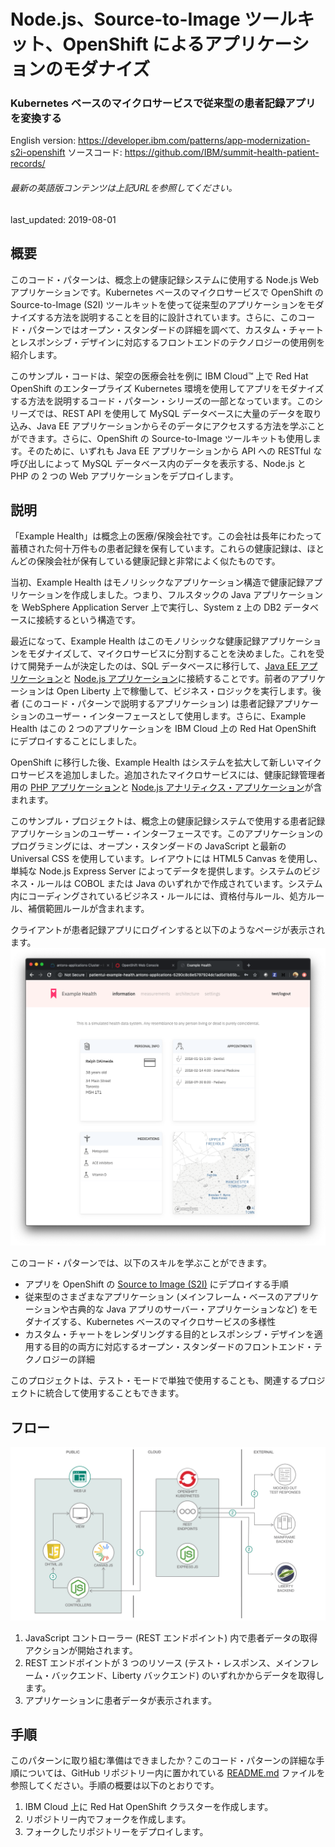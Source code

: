 # Node.js、Source-to-Image ツールキット、OpenShift によるアプリケーションのモダナイズ

### Kubernetes ベースのマイクロサービスで従来型の患者記録アプリを変換する

English version: https://developer.ibm.com/patterns/app-modernization-s2i-openshift
  ソースコード: https://github.com/IBM/summit-health-patient-records/

###### 最新の英語版コンテンツは上記URLを参照してください。
last_updated: 2019-08-01

 
## 概要

このコード・パターンは、概念上の健康記録システムに使用する Node.js Web アプリケーションです。Kubernetes ベースのマイクロサービスで OpenShift の Source-to-Image (S2I) ツールキットを使って従来型のアプリケーションをモダナイズする方法を説明することを目的に設計されています。さらに、このコード・パターンではオープン・スタンダードの詳細を調べて、カスタム・チャートとレスポンシブ・デザインに対応するフロントエンドのテクノロジーの使用例を紹介します。

このサンプル・コードは、架空の医療会社を例に IBM Cloud&trade; 上で Red Hat OpenShift のエンタープライズ Kubernetes 環境を使用してアプリをモダナイズする方法を説明するコード・パターン・シリーズの一部となっています。このシリーズでは、REST API を使用して MySQL データベースに大量のデータを取り込み、Java EE アプリケーションからそのデータにアクセスする方法を学ぶことができます。さらに、OpenShift の Source-to-Image ツールキットも使用します。そのために、いずれも Java EE アプリケーションから API への RESTful な呼び出しによって MySQL データベース内のデータを表示する、Node.js と PHP の 2 つの Web アプリケーションをデプロイします。

## 説明

「Example Health」は概念上の医療/保険会社です。この会社は長年にわたって蓄積された何十万件もの患者記録を保有しています。これらの健康記録は、ほとんどの保険会社が保有している健康記録と非常によく似たものです。

当初、Example Health はモノリシックなアプリケーション構造で健康記録アプリケーションを作成しました。つまり、フルスタックの Java アプリケーションを WebSphere Application Server 上で実行し、System z 上の DB2 データベースに接続するという構造です。

最近になって、Example Health はこのモノリシックな健康記録アプリケーションをモダナイズして、マイクロサービスに分割することを決めました。これを受けて開発チームが決定したのは、SQL データベースに移行して、[Java EE アプリケーション](https://developer.ibm.com/patterns/jp/jee-app-modernization-with-openshift/)と [Node.js アプリケーション](https://github.com/IBM/summit-health-patient-records/)に接続することです。前者のアプリケーションは Open Liberty 上で稼働して、ビジネス・ロジックを実行します。後者 (このコード・パターンで説明するアプリケーション) は患者記録アプリケーションのユーザー・インターフェースとして使用します。さらに、Example Health はこの 2 つのアプリケーションを IBM Cloud 上の Red Hat OpenShift にデプロイすることにしました。

OpenShift に移行した後、Example Health はシステムを拡大して新しいマイクロサービスを追加しました。追加されたマイクロサービスには、健康記録管理者用の [PHP アプリケーション](https://developer.ibm.com/jp/patterns/app-modernization-php-s2i-openshift/)と [Node.js アナリティクス・アプリケーション](https://developer.ibm.com/patterns/creating-a-health-data-analytics-app-with-legacy-mainframe-code-and-cloud/)が含まれます。

このサンプル・プロジェクトは、概念上の健康記録システムで使用する患者記録アプリケーションのユーザー・インターフェースです。このアプリケーションのプログラミングには、オープン・スタンダードの JavaScript と最新の Universal CSS を使用しています。レイアウトには HTML5 Canvas を使用し、単純な Node.js Express Server によってデータを提供します。システムのビジネス・ルールは COBOL または Java のいずれかで作成されています。システム内にコーディングされているビジネス・ルールには、資格付与ルール、処方ルール、補償範囲ルールが含まれます。

クライアントが患者記録アプリにログインすると以下のようなページが表示されます。
![サンプル健康記録アプリのスクリーンショット](./images/example-health-records-app.png)

このコード・パターンでは、以下のスキルを学ぶことができます。

* アプリを OpenShift の [Source to Image (S2I)](https://github.com/openshift/source-to-image) にデプロイする手順
* 従来型のさまざまなアプリケーション (メインフレーム・ベースのアプリケーションや古典的な Java アプリのサーバー・アプリケーションなど) をモダナイズする、Kubernetes ベースのマイクロサービスの多様性
* カスタム・チャートをレンダリングする目的とレスポンシブ・デザインを適用する目的の両方に対応するオープン・スタンダードのフロントエンド・テクノロジーの詳細

このプロジェクトは、テスト・モードで単独で使用することも、関連するプロジェクトに統合して使用することもできます。

## フロー

![マイクロサービスと OpenShift S2I アーキテクチャーによる健康記録アプリのモダナイゼーション・フロー図](./images/app-modernization-openshift-s2i-architecture-diagram.png)

1. JavaScript コントローラー (REST エンドポイント) 内で患者データの取得アクションが開始されます。
1. REST エンドポイントが 3 つのリソース (テスト・レスポンス、メインフレーム・バックエンド、Liberty バックエンド) のいずれかからデータを取得します。
1. アプリケーションに患者データが表示されます。

## 手順

このパターンに取り組む準備はできましたか？このコード・パターンの詳細な手順については、GitHub リポジトリー内に置かれている [README.md](https://github.com/IBM/summit-health-patient-records/blob/master/README.md) ファイルを参照してください。手順の概要は以下のとおりです。

1. IBM Cloud 上に Red Hat OpenShift クラスターを作成します。
1. リポジトリー内でフォークを作成します。
1. フォークしたリポジトリーをデプロイします。
